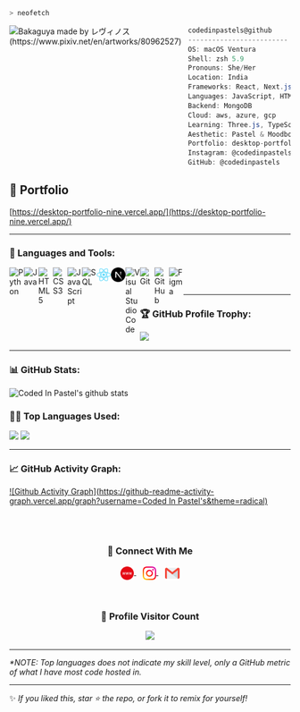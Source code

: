 ```zsh
> neofetch
```

<img align="left" src="https://i.redd.it/h7dae4o0uk461.jpg" alt="Bakaguya made by レヴィノス (https://www.pixiv.net/en/artworks/80962527)" width="320" /> 

```csharp
codedinpastels@github
-------------------------
OS: macOS Ventura
Shell: zsh 5.9
Pronouns: She/Her
Location: India
Frameworks: React, Next.js
Languages: JavaScript, HTML, CSS, Python
Backend: MongoDB
Cloud: aws, azure, gcp
Learning: Three.js, TypeScript
Aesthetic: Pastel & Moodboards
Portfolio: desktop-portfolio-nine.vercel.app
Instagram: @codedinpastels
GitHub: @codedinpastels
```

## 🌸 Portfolio

[https://desktop-portfolio-nine.vercel.app/](https://desktop-portfolio-nine.vercel.app/)

---
### 🧰 Languages and Tools:

<img align="left" alt="Python" width="26px" src="https://github.com/darshanr27/darshanr27/blob/master/Assets/python.png" />
<img align="left" alt="Java" width="26px" src="https://github.com/darshanr27/darshanr27/blob/master/Assets/java.png" />
<img align="left" alt="HTML5" width="26px" src="https://github.com/darshanr27/darshanr27/blob/master/Assets/html.png" />
<img align="left" alt="CSS3" width="26px" src="https://github.com/darshanr27/darshanr27/blob/master/Assets/css.png" />
<img align="left" alt="JavaScript" width="26px" src="https://github.com/darshanr27/darshanr27/blob/master/Assets/javascript.png" />
<img align="left" alt="SQL" width="26px" src="https://github.com/darshanr27/darshanr27/blob/master/Assets/sql.png" />
<img align="left" alt="React" width="26px" src="https://raw.githubusercontent.com/devicons/devicon/master/icons/react/react-original.svg" />
<img align="left" alt="Next.js" width="26px" src="https://raw.githubusercontent.com/devicons/devicon/master/icons/nextjs/nextjs-original.svg" />
<img align="left" alt="Visual Studio Code" width="26px" src="https://github.com/darshanr27/darshanr27/blob/master/Assets/visual-studio-code.png" />
<img align="left" alt="Git" width="26px" src="https://github.com/darshanr27/darshanr27/blob/master/Assets/git.png" />
<img align="left" alt="GitHub" width="26px" src="https://github.com/darshanr27/darshanr27/blob/master/Assets/github.png" />
<img align="left" alt="Figma" width="26px" src="https://github.com/darshanr27/darshanr27/blob/master/Assets/figma.png" />


<br />
<br />

---

<!-- Profile Trophy -->
### 🏆 GitHub Profile Trophy:
<a href="https://github.com/ryo-ma/github-profile-trophy">
  <img width=800 src="https://github-profile-trophy.vercel.app/?username=codedinpastels&column=8&theme=darkhub&no-frame=true&no-bg=true"/>
</a>

---

<!--   Stats -->
### 📊 GitHub Stats:
![Coded In Pastel's github stats](https://github-readme-stats.vercel.app/api?username=codedinpastels&theme=radical&show_icons=true&count_private=true)
  
<!--   Top Languages -->
### 👨‍💻 Top Languages Used:
![](https://github-profile-summary-cards.vercel.app/api/cards/repos-per-language?username=codedinpastels&theme=radical)
![](https://github-profile-summary-cards.vercel.app/api/cards/most-commit-language?username=codedinpastels&theme=radical)

---

<!--   GitHub stats graph -->
### 📈 GitHub Activity Graph:
[![Github Activity Graph](https://github-readme-activity-graph.vercel.app/graph?username=Coded In Pastel's&theme=radical)](https://github.com/codedinpastels)

<br>
<br>

<!--   Connect -->
<div align="center">
  <h3><b>🌸 Connect With Me</b></h3>
</div>
<p align="center">
<a href="https://desktop-portfolio-nine.vercel.app/" target="_blank">
  <img align="center" alt="Coded In Pastels Portfolio" width="24px" src="https://github.com/SatYu26/SatYu26/blob/master/Assets/www.svg" />
</a> &nbsp;&nbsp;
<a href="https://instagram.com/codedinpastels" target="_blank">
  <img align="center" alt="Coded In Pastels | Instagram" width="24px" src="https://github.com/SatYu26/SatYu26/blob/master/Assets/Instagram.svg" />
</a> &nbsp;&nbsp;
<a href="mailto:codedinpastels@gmail.com" target="_blank">
  <img align="center" alt="Coded In Pastels | Gmail" width="26px" src="https://github.com/SatYu26/SatYu26/blob/master/Assets/Gmail.svg" />
</a>
</p>

<br>

<!-- visitor counter -->
<div align=center>
  <h3><b>📍 Profile Visitor Count</b></h3>
</div>
    
<p align="center" >   
  <img src="https://profile-counter.glitch.me/codedinpastels/count.svg" />  
</p>

---

*\*NOTE: Top languages does not indicate my skill level, only a GitHub metric of what I have most code hosted in.*

---

✨ *If you liked this, star ⭐ the repo, or fork it to remix for yourself!*


